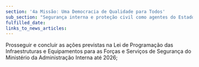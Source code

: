 ```yaml
---
section: '4a Missão: Uma Democracia de Qualidade para Todos'
sub_section: "Segurança interna e proteção civil como agentes do Estado de Direito"
fulfilled_date:
links_to_news_articles:
---
```


Prosseguir e concluir as ações previstas na Lei de Programação das Infraestruturas e Equipamentos para as Forças e Serviços de Segurança do Ministério da Administração Interna até 2026;